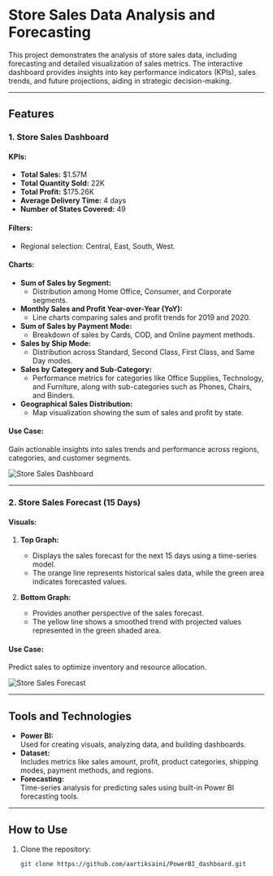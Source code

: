 # Store Sales Data Analysis and Forecasting

This project demonstrates the analysis of store sales data, including forecasting and detailed visualization of sales metrics. The interactive dashboard provides insights into key performance indicators (KPIs), sales trends, and future projections, aiding in strategic decision-making.

---

## Features

### 1. **Store Sales Dashboard**
#### KPIs:
- **Total Sales:** $1.57M  
- **Total Quantity Sold:** 22K  
- **Total Profit:** $175.26K  
- **Average Delivery Time:** 4 days  
- **Number of States Covered:** 49  

#### Filters:
- Regional selection: Central, East, South, West.

#### Charts:
- **Sum of Sales by Segment:**
  - Distribution among Home Office, Consumer, and Corporate segments.
- **Monthly Sales and Profit Year-over-Year (YoY):**
  - Line charts comparing sales and profit trends for 2019 and 2020.
- **Sum of Sales by Payment Mode:**
  - Breakdown of sales by Cards, COD, and Online payment methods.
- **Sales by Ship Mode:**
  - Distribution across Standard, Second Class, First Class, and Same Day modes.
- **Sales by Category and Sub-Category:**
  - Performance metrics for categories like Office Supplies, Technology, and Furniture, along with sub-categories such as Phones, Chairs, and Binders.
- **Geographical Sales Distribution:**
  - Map visualization showing the sum of sales and profit by state.

#### Use Case:
Gain actionable insights into sales trends and performance across regions, categories, and customer segments.

![Store Sales Dashboard](Screenshot%202024-12-02%20023703.png)

---

### 2. **Store Sales Forecast (15 Days)**
#### Visuals:
1. **Top Graph:**  
   - Displays the sales forecast for the next 15 days using a time-series model.  
   - The orange line represents historical sales data, while the green area indicates forecasted values.
   
2. **Bottom Graph:**  
   - Provides another perspective of the sales forecast.  
   - The yellow line shows a smoothed trend with projected values represented in the green shaded area.

#### Use Case:
Predict sales to optimize inventory and resource allocation.

![Store Sales Forecast](Screenshot%202024-12-02%20023729.png)

---

## Tools and Technologies
- **Power BI:**  
  Used for creating visuals, analyzing data, and building dashboards.  
- **Dataset:**  
  Includes metrics like sales amount, profit, product categories, shipping modes, payment methods, and regions.  
- **Forecasting:**  
  Time-series analysis for predicting sales using built-in Power BI forecasting tools.  

---

## How to Use
1. Clone the repository:  
   ```bash
   git clone https://github.com/aartiksaini/PowerBI_dashboard.git
